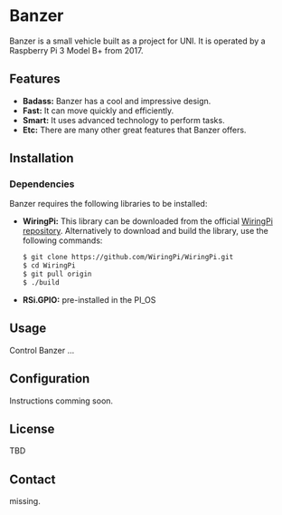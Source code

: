 # Banzer

Banzer is a small vehicle built as a project for UNI. It is operated by a Raspberry Pi 3 Model B+ from 2017.

## Features

- **Badass:** Banzer has a cool and impressive design.
- **Fast:** It can move quickly and efficiently.
- **Smart:** It uses advanced technology to perform tasks.
- **Etc:** There are many other great features that Banzer offers.

## Installation

### Dependencies

Banzer requires the following libraries to be installed:

- **WiringPi:** This library can be downloaded from the official [WiringPi repository](https://github.com/WiringPi/WiringPi).
Alternatively to download and build  the library, use the following commands:

  ```bash
  $ git clone https://github.com/WiringPi/WiringPi.git
  $ cd WiringPi
  $ git pull origin
  $ ./build

- **RSi.GPIO:** pre-installed in the PI_OS


## Usage
Control Banzer ...

## Configuration
Instructions comming soon.



## License
TBD

## Contact
missing.

